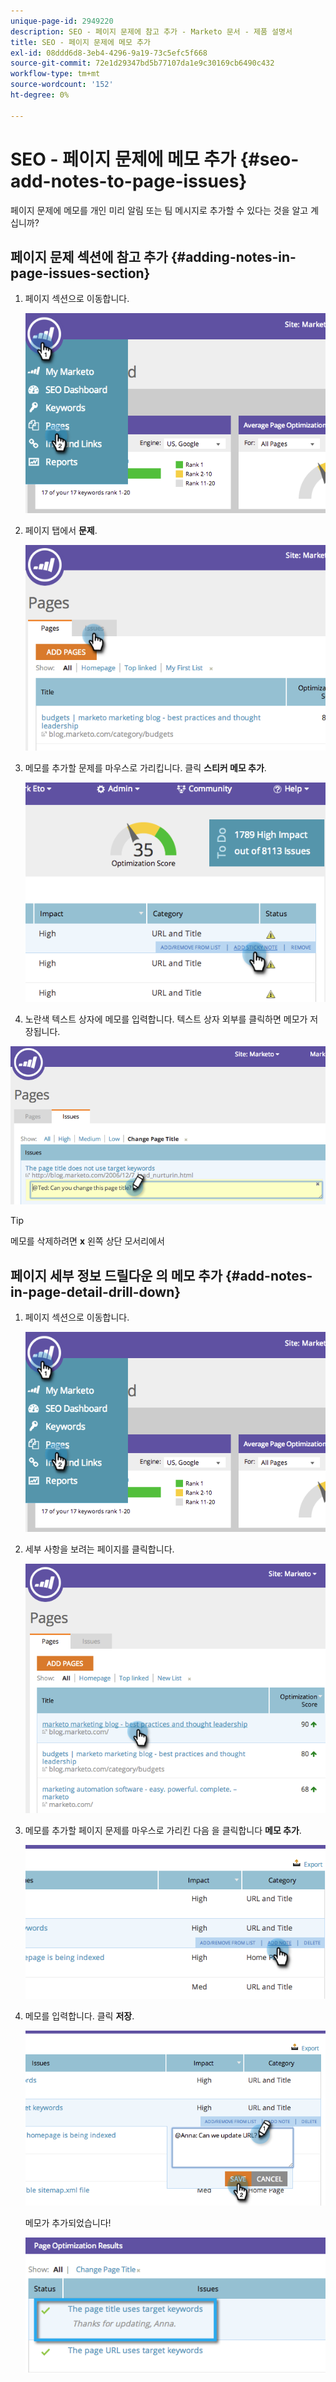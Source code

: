 ```yaml
---
unique-page-id: 2949220
description: SEO - 페이지 문제에 참고 추가 - Marketo 문서 - 제품 설명서
title: SEO - 페이지 문제에 메모 추가
exl-id: 08ddd6d8-3eb4-4296-9a19-73c5efc5f668
source-git-commit: 72e1d29347bd5b77107da1e9c30169cb6490c432
workflow-type: tm+mt
source-wordcount: '152'
ht-degree: 0%

---
```


# SEO - 페이지 문제에 메모 추가 {#seo-add-notes-to-page-issues}

페이지 문제에 메모를 개인 미리 알림 또는 팀 메시지로 추가할 수 있다는 것을 알고 계십니까?

## 페이지 문제 섹션에 참고 추가 {#adding-notes-in-page-issues-section}

1. 페이지 섹션으로 이동합니다.

   ![](assets/image2014-9-18-13-3a11-3a43.png)

1. 페이지 탭에서 **문제**.

   ![](assets/image2014-9-18-13-3a12-3a0.png)

1. 메모를 추가할 문제를 마우스로 가리킵니다. 클릭 **스티커 메모 추가**.

   ![](assets/image2014-9-18-13-3a12-3a6.png)

1. 노란색 텍스트 상자에 메모를 입력합니다. 텍스트 상자 외부를 클릭하면 메모가 저장됩니다.

![](assets/image2014-9-18-13-3a12-3a32.png)

>[!TIP]
>
>메모를 삭제하려면 **x** 왼쪽 상단 모서리에서

## 페이지 세부 정보 드릴다운 의 메모 추가 {#add-notes-in-page-detail-drill-down}

1. 페이지 섹션으로 이동합니다.

   ![](assets/image2014-9-18-13-3a12-3a59.png)

1. 세부 사항을 보려는 페이지를 클릭합니다.

   ![](assets/image2014-9-18-13-3a13-3a42.png)

1. 메모를 추가할 페이지 문제를 마우스로 가리킨 다음 을 클릭합니다 **메모 추가**.

   ![](assets/image2014-9-18-13-3a13-3a46.png)

1. 메모를 입력합니다. 클릭 **저장**.

   ![](assets/image2014-9-18-13-3a14-3a5.png)

   메모가 추가되었습니다!

   ![](assets/image2014-9-18-13-3a14-3a20.png)
